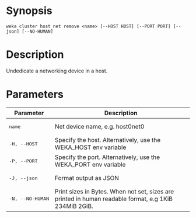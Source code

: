 # Synopsis

```weka cluster host net remove <name> [--HOST HOST] [--PORT PORT] [--json] [--NO-HUMAN]```

# Description

Undedicate a networking device in a host.

# Parameters

| Parameter | Description |
| --------- | ----------- |
| <pre>name</pre> | Net device name, e.g. host0net0 |
| <pre>-H, --HOST</pre> | Specify the host. Alternatively, use the WEKA_HOST env variable |
| <pre>-P, --PORT</pre> | Specify the port. Alternatively, use the WEKA_PORT env variable |
| <pre>-J, --json</pre> | Format output as JSON |
| <pre>-N, --NO-HUMAN</pre> | Print sizes in Bytes. When not set, sizes are printed in human readable format, e.g 1KiB 234MiB 2GiB. |
